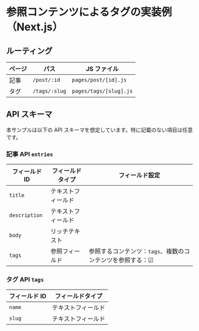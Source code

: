 # 参照コンテンツによるタグの実装例（Next.js）

## ルーティング

| ページ | パス          | JS ファイル            |
| ------ | ------------- | ---------------------- |
| 記事   | `/post/:id`   | `pages/post/[id].js`   |
| タグ   | `/tags/:slug` | `pages/tags/[slug].js` |

## API スキーマ

本サンプルは以下の API スキーマを想定しています。特に記載のない項目は任意です。

### 記事 API `entries`

| フィールド ID | フィールドタイプ   | フィールド設定                                             |
| ------------- | ------------------ | ---------------------------------------------------------- |
| `title`       | テキストフィールド |
| `description` | テキストフィールド |
| `body`        | リッチテキスト     |
| `tags`        | 参照フィールド     | 参照するコンテンツ：`tags`、複数のコンテンツを参照する：☑ |

### タグ API `tags`

| フィールド ID | フィールドタイプ   |
| ------------- | ------------------ |
| `name`        | テキストフィールド |
| `slug`        | テキストフィールド |
